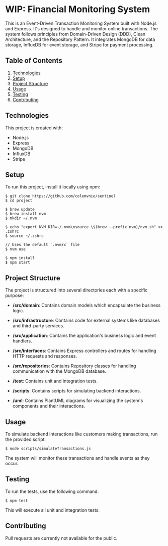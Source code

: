 # WIP: Financial Monitoring System

This is an Event-Driven Transaction Monitoring System built with Node.js and Express. It's designed to handle and monitor online transactions. The system follows principles from Domain-Driven Design (DDD), Clean Architecture, and the Repository Pattern. It integrates MongoDB for data storage, InfluxDB for event storage, and Stripe for payment processing.

## Table of Contents

1. [Technologies](#technologies)
2. [Setup](#setup)
3. [Project Structure](#project-structure)
4. [Usage](#usage)
5. [Testing](#testing)
6. [Contributing](#contributing)

## Technologies

This project is created with:

- Node.js
- Express
- MongoDB
- InfluxDB
- Stripe

## Setup

To run this project, install it locally using npm:

```
$ git clone https://github.com/colemvnio/sentinel
$ cd project

$ brew update
$ brew install nvm
$ mkdir ~/.nvm

$ echo "export NVM_DIR=~/.nvm\nsource \$(brew --prefix nvm)/nvm.sh" >> .zshrc
$ source ~/.zshrc

// Uses the default `.nvmrc` file
$ nvm use
 
$ npm install
$ npm start
```

## Project Structure

The project is structured into several directories each with a specific purpose:

- **/src/domain**: Contains domain models which encapsulate the business logic.

- **/src/infrastructure**: Contains code for external systems like databases and third-party services.

- **/src/application**: Contains the application's business logic and event handlers.

- **/src/interfaces**: Contains Express controllers and routes for handling HTTP requests and responses.

- **/src/repositories**: Contains Repository classes for handling communication with the MongoDB database.

- **/test**: Contains unit and integration tests.

- **/scripts**: Contains scripts for simulating backend interactions.

- **/uml**: Contains PlantUML diagrams for visualizing the system's components and their interactions.

## Usage

To simulate backend interactions like customers making transactions, run the provided script:

```
$ node scripts/simulateTransactions.js
```

The system will monitor these transactions and handle events as they occur.

## Testing

To run the tests, use the following command:

```
$ npm test
```

This will execute all unit and integration tests.

## Contributing

Pull requests are currently not available for the public.
